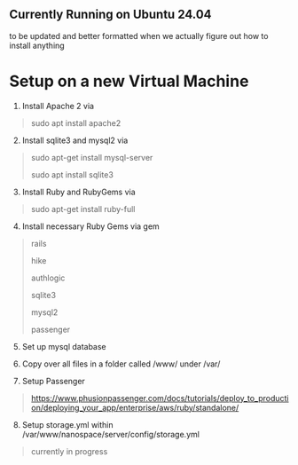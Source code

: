 ## Currently Running on Ubuntu 24.04

to be updated and better formatted when we actually figure out how to install anything

# Setup on a new Virtual Machine
1. Install Apache 2 via
> sudo apt install apache2
2. Install sqlite3 and mysql2 via
> sudo apt-get install mysql-server
> 
> sudo apt install sqlite3
3. Install Ruby and RubyGems via
> sudo apt-get install ruby-full
4. Install necessary Ruby Gems via gem
> rails
>
> hike
>
> authlogic
>
> sqlite3
>
> mysql2
>
> passenger
5. Set up mysql database
> 
6. Copy over all files in a folder called /www/ under /var/

7. Setup Passenger
> https://www.phusionpassenger.com/docs/tutorials/deploy_to_production/deploying_your_app/enterprise/aws/ruby/standalone/

8. Setup storage.yml within /var/www/nanospace/server/config/storage.yml
> currently in progress
